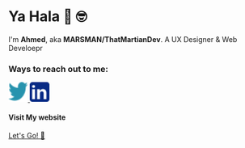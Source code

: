 # Ya Hala :wave: :nerd_face:

I'm __Ahmed__, aka __MARSMAN/ThatMartianDev__.
A UX Designer & Web Develoepr

### Ways to reach out to me:

<a href="https://twitter.com/ThatMartianDev" target="_blank">
<img src="/twitter.svg" style="width:4vw; height:4vw;">
</a>
<a href="https://www.linkedin.com/in/ThatMartianDev" target="_blank">
<img src="/linkedin.svg" style="width:4vw; height:4vw;">
</a>

#### Visit My website
<a href="https://thatmartiandev.github.io">Let's Go! :rocket:</a>
